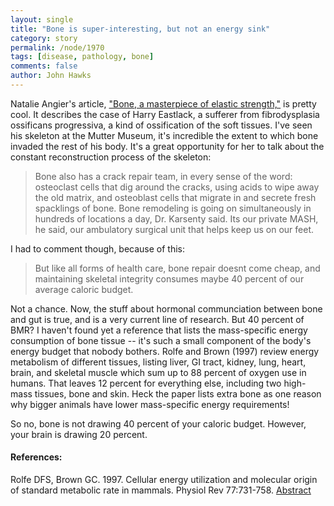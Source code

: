 ```yaml
---
layout: single 
title: "Bone is super-interesting, but not an energy sink" 
category: story
permalink: /node/1970
tags: [disease, pathology, bone] 
comments: false 
author: John Hawks 
---
```


Natalie Angier's article, <a href="http://www.nytimes.com/2009/04/28/science/28angi.html?_r=1&partner=rss&emc=rss">"Bone, a masterpiece of elastic strength,"</a> is pretty cool. It describes the case of Harry Eastlack, a sufferer from fibrodysplasia ossificans progressiva, a kind of ossification of the soft tissues. I've seen his skeleton at the Mutter Museum, it's incredible the extent to which bone invaded the rest of his body. It's a great opportunity for her to talk about the constant reconstruction process of the skeleton:

<blockquote>Bone also has a crack repair team, in every sense of the word: osteoclast cells that dig around the cracks, using acids to wipe away the old matrix, and osteoblast cells that migrate in and secrete fresh spacklings of bone. Bone remodeling is going on simultaneously in hundreds of locations a day, Dr. Karsenty said. Its our private MASH, he said, our ambulatory surgical unit that helps keep us on our feet.</blockquote>

I had to comment though, because of this: 

<blockquote>But like all forms of health care, bone repair doesnt come cheap, and maintaining skeletal integrity consumes maybe 40 percent of our average caloric budget.</blockquote>

Not a chance. Now, the stuff about hormonal communciation between bone and gut is true, and is a very current line of research. But 40 percent of BMR? I haven't found yet a reference that lists the mass-specific energy consumption of bone tissue -- it's such a small component of the body's energy budget that nobody bothers. Rolfe and Brown (1997) review energy metabolism of different tissues, listing liver, GI tract, kidney, lung, heart, brain, and skeletal muscle which sum up to 88 percent of oxygen use in humans. That leaves 12 percent for everything else, including two high-mass tissues, bone and skin. Heck the paper lists extra bone as one reason why bigger animals have lower mass-specific energy requirements!

So no, bone is not drawing 40 percent of your caloric budget. However, your brain is drawing 20 percent. 

<h4>References:</h4>

<p class="cite">Rolfe DFS, Brown GC. 1997. Cellular energy utilization and molecular origin of standard metabolic rate in mammals. Physiol Rev 77:731-758. <a href="http://physrev.physiology.org/cgi/content/abstract/77/3/731">Abstract</a></p>

